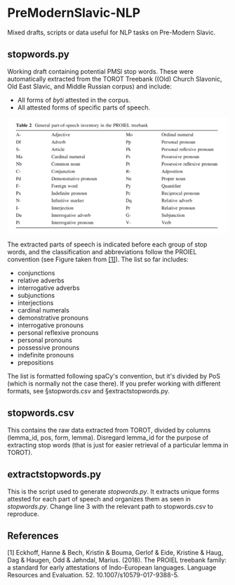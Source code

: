 # PreModernSlavic-NLP
Mixed drafts, scripts or data useful for NLP tasks on Pre-Modern Slavic.

## stopwords.py
Working draft containing potential PMSl stop words. These were automatically extracted from the TOROT Treebank ((Old) Church Slavonic, Old East Slavic, and Middle Russian corpus) and include: 
- All forms of _byti_ attested in the corpus.
- All attested forms of specific parts of speech.

<img src="https://github.com/npedrazzini/PreModernSlavic-NLP/blob/images/POS_PROIEL.png" alt="drawing" width="600"/>

The extracted parts of speech is indicated before each group of stop words, and the classification and abbreviations follow the PROIEL convention (see Figure taken from [[1]](#1)). The list so far includes: 

- conjunctions
- relative adverbs
- interrogative adverbs
- subjunctions
- interjections
- cardinal numerals
- demonstrative pronouns
- interrogative pronouns
- personal reflexive pronouns
- personal pronouns
- possessive pronouns
- indefinite pronouns
- prepositions

The list is formatted following spaCy's convention, but it's divided by PoS (which is normally not the case there). If you prefer working with different formats, see §stopwords.csv and §extractstopwords.py.

## stopwords.csv
This contains the raw data extracted from TOROT, divided by columns (lemma_id, pos, form, lemma). Disregard lemma_id for the purpose of extracting stop words (that is just for easier retrieval of a particular lemma in TOROT).

## extractstopwords.py
This is the script used to generate _stopwords.py_. It extracts unique forms attested for each part of speech and organizes them as seen in _stopwords.py_. Change line 3 with the relevant path to stopwords.csv to reproduce.

## References
<a id="1">[1]</a> 
Eckhoff, Hanne & Bech, Kristin & Bouma, Gerlof & Eide, Kristine & Haug, Dag & Haugen, Odd & Jøhndal, Marius. (2018). The PROIEL treebank family: a standard for early attestations of Indo-European languages. Language Resources and Evaluation. 52. 10.1007/s10579-017-9388-5. 
